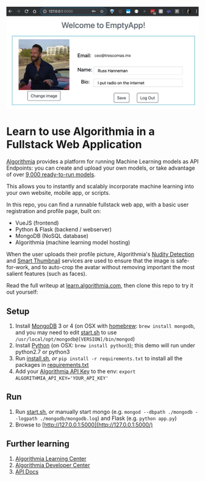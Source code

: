 ![webapp screenshot](static/screenshot.png)

# Learn to use Algorithmia in a Fullstack Web Application

[Algorithmia](https://algorithmia.com/) provides a platform for running Machine Learning models as API Endpoints: you can create and upload your own models, or take advantage of over [9,000 ready-to-run models](https://algorithmia.com/algorithms).

This allows you to instantly and scalably incorporate machine learning into your own website, mobile app, or scripts.

In this repo, you can find a runnable fullstack web app, with a basic user registration and profile page, built on:

 - VueJS (frontend)
 - Python & Flask (backend / webserver)
 - MongoDB (NoSQL database)
 - Algorithmia (machine learning model hosting)

When the user uploads their profile picture, Algorithmia's [Nudity Detection](https://algorithmia.com/algorithms/sfw/NudityDetectioni2v) and [Smart Thumbnail](https://algorithmia.com/algorithms/opencv/SmartThumbnail) services are used to ensure that the image is safe-for-work, and to auto-crop the avatar without removing important the most salient features (such as faces).

Read the full writeup at [learn.algorithmia.com](https://learn.algorithmia.com/optional-building-a-fullstack-app-with-algorithmia), then clone this repo to try it out yourself: 

## Setup

1. Install [MongoDB](https://docs.mongodb.com/manual/installation/#mongodb-community-edition-installation-tutorials) 3 or 4 (on OSX with [homebrew](https://brew.sh/#install): `brew install mongodb`, and you may need to edit [start.sh](start.sh) to use `/usr/local/opt/mongodb@[VERSION]/bin/mongod`)
2. Install [Python](https://www.python.org/downloads/) (on OSX: `brew install python3`); this demo will run under python2.7 or python3
3. Run [install.sh](install.sh), *or* `pip install -r requirements.txt` to install all the packages in [requirements.txt](requirements.txt)
4. Add your [Algorithmia API Key](https://algorithmia.com/user#credentials) to the env: `export ALGORITHMIA_API_KEY='YOUR_API_KEY'`

## Run

1. Run [start.sh](start.sh), *or* manually start mongo (e.g. `mongod --dbpath ./mongodb --logpath ./mongodb/mongodb.log`) and Flask (e.g. `python app.py`)
2. Browse to [http://127.0.0.1:5000](http://127.0.0.1:5000/)

## Further learning

1. [Algorithmia Learning Center](https://learn.algorithmia.com/)
2. [Algorithmia Developer Center](http://developers.algorithmia.com)
3. [API Docs](http://docs.algorithmia.com/)